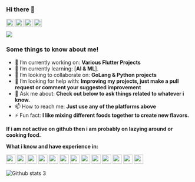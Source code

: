 ### Hi there 👋

<a href="https://www.linkedin.com/in/ramanverma2k/" target="_blank">
  <img align="left" alt="Linkdein" width="22px" src="https://cdn.jsdelivr.net/npm/simple-icons@v3/icons/linkedin.svg" />
</a>
<a href="https://github.com/ramanverma2k" target="_blank">
  <img align="left" alt="Github" width="22px" src="https://cdn.jsdelivr.net/npm/simple-icons@v3/icons/github.svg" />
</a>
<a href="mailto:ramanverma4183@gmail.com" target="_blank">
  <img align="left" alt="Email" width="22px" src="https://cdn.jsdelivr.net/npm/simple-icons@v3/icons/gmail.svg" />
</a>
<a href="https://t.me/notaggingraman" target="_blank">
  <img align="left" alt="Telegram" width="22px" src="https://cdn.jsdelivr.net/npm/simple-icons@v3/icons/telegram.svg" />
</a><br /><br />

<a href="https://github.com/antonkomarev/github-profile-views-counter">
    <img src="https://komarev.com/ghpvc/?username=ramanverma2k">
</a>

### Some things to know about me!
- 🔭 I’m currently working on: **Various Flutter Projects**
- 🌱 I’m currently learning: [**AI & ML**].
- 👯 I’m looking to collaborate on: **GoLang & Python projects**
- 🤔 I’m looking for help with: **Improving my projects, just make a pull request or comment your suggested improvement**
- 💬 Ask me about: **Check out below to ask things related to whatever i know.**
- 📫 How to reach me: **Just use any of the platforms above**
- ⚡ Fun fact: **I like mixing different foods together to create new flavors.**



**If i am not active on github then i am probably on lazying around or cooking food.**



**What i know and have experience in:**
<p align="left"> 
<img  height="25"  src="https://cdn.jsdelivr.net/npm/simple-icons@3.3.0/icons/kotlin.svg">
<img  height="25"  src="https://cdn.jsdelivr.net/npm/simple-icons@3.3.0/icons/go.svg">
<img  height="25"  src="https://cdn.jsdelivr.net/npm/simple-icons@3.3.0/icons/python.svg">
<img  height="25"  src="https://cdn.jsdelivr.net/npm/simple-icons@3.3.0/icons/pandas.svg">
<img  height="25"  src="https://cdn.jsdelivr.net/npm/simple-icons@3.3.0/icons/tensorflow.svg">
<img  height="25"  src="https://cdn.jsdelivr.net/npm/simple-icons@3.3.0/icons/amazonaws.svg">
<img  height="25"  src="https://cdn.jsdelivr.net/npm/simple-icons@3.3.0/icons/git.svg">
<img  height="25"  src="https://cdn.jsdelivr.net/npm/simple-icons@3.3.0/icons/gnubash.svg">
<img  height="25"  src="https://cdn.jsdelivr.net/npm/simple-icons@3.3.0/icons/microsoftword.svg">
<img  height="25"  src="https://cdn.jsdelivr.net/npm/simple-icons@3.3.0/icons/microsoftexcel.svg">
<img  height="25"  src="https://cdn.jsdelivr.net/npm/simple-icons@3.3.0/icons/microsoftpowerpoint.svg">
<img  height="25"  src="https://cdn.jsdelivr.net/npm/simple-icons@3.3.0/icons/microsoftvisio.svg">
<img  height="25"  src="https://cdn.jsdelivr.net/npm/simple-icons@3.3.0/icons/powerbi.svg">
</p>

![Github stats](https://github-readme-stats.vercel.app/api?username=ramanverma2k&count_private=true&show_icons=true&title_color=333&icon_color=333)
3
